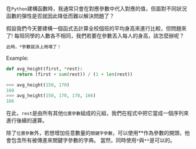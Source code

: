 在`Python`建構函數時，我通常只會在對應參數中代入對應的值，但面對不同狀況函數的彈性是否就因此降低而難以解決問題了？

假設我們今天要建構一個函式去計算全校個班的平均身高來進行比較，但問題來了!
每班同學的人數各不相同，我們若要在參數丟入每人的身高，該怎麼辦呢？
```bash
此時，*參數就派上用場了！
```
Example:
```Python
def avg_height(first, *rest):
    return (first + sum(rest)) / (1 + len(rest))

>>> avg_height(150, 170)
160
>>> avg_height(150, 170, 178, 166)
166
```
在此，`rest`是由所有其他`位置參數`組成的元組，我們在程式中把它當成一個序列來進行後續的運算。

除了`位置參數`外，若想增加任意數量的`關鍵字參數`，可以使用**作為參數的開頭，他會包含所有被傳進來關鍵字參數的字典。
當然，同時使用`*`與`**`是可以的。
